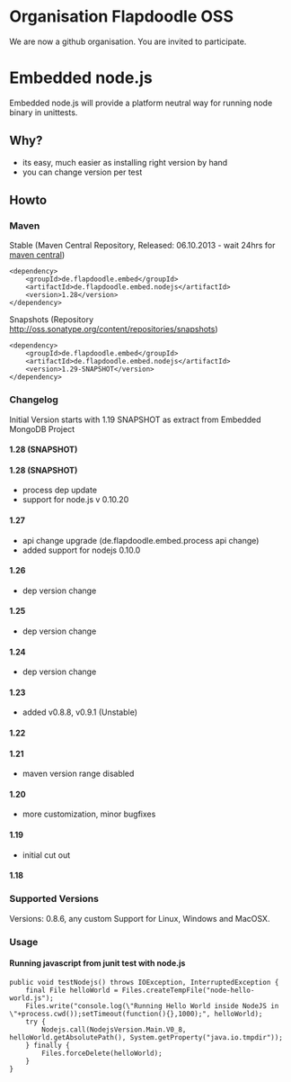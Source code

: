 # Organisation Flapdoodle OSS

We are now a github organisation. You are invited to participate.

# Embedded node.js

Embedded node.js will provide a platform neutral way for running node binary in unittests.


## Why?

- its easy, much easier as installing right version by hand
- you can change version per test

## Howto

### Maven

Stable (Maven Central Repository, Released: 06.10.2013 - wait 24hrs for [maven central](http://repo1.maven.org/maven2/de/flapdoodle/embed/de.flapdoodle.embed.nodejs/maven-metadata.xml))

	<dependency>
		<groupId>de.flapdoodle.embed</groupId>
		<artifactId>de.flapdoodle.embed.nodejs</artifactId>
		<version>1.28</version>
	</dependency>

Snapshots (Repository http://oss.sonatype.org/content/repositories/snapshots)

	<dependency>
		<groupId>de.flapdoodle.embed</groupId>
		<artifactId>de.flapdoodle.embed.nodejs</artifactId>
		<version>1.29-SNAPSHOT</version>
	</dependency>

### Changelog

Initial Version starts with 1.19 SNAPSHOT as extract from Embedded MongoDB Project

#### 1.28 (SNAPSHOT)

#### 1.28 (SNAPSHOT)

- process dep update
- support for node.js v 0.10.20

#### 1.27

- api change upgrade (de.flapdoodle.embed.process api change)
- added support for nodejs 0.10.0

#### 1.26

- dep version change

#### 1.25

- dep version change

#### 1.24

- dep version change

#### 1.23

- added v0.8.8, v0.9.1 (Unstable)

#### 1.22

#### 1.21

- maven version range disabled

#### 1.20

- more customization, minor bugfixes

#### 1.19

- initial cut out

#### 1.18

### Supported Versions

Versions: 0.8.6, any custom
Support for Linux, Windows and MacOSX.

### Usage

#### Running javascript from junit test with node.js

	public void testNodejs() throws IOException, InterruptedException {
		final File helloWorld = Files.createTempFile("node-hello-world.js");
		Files.write("console.log(\"Running Hello World inside NodeJS in \"+process.cwd());setTimeout(function(){},1000);", helloWorld);
		try {
			Nodejs.call(NodejsVersion.Main.V0_8, helloWorld.getAbsolutePath(), System.getProperty("java.io.tmpdir"));
		} finally {
			Files.forceDelete(helloWorld);
		}
	}



